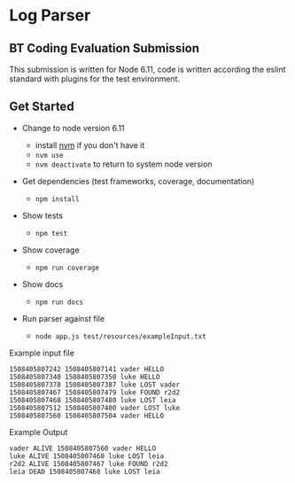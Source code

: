# Log Parser #

## BT Coding Evaluation Submission

This submission is written for Node 6.11, code is written according the eslint standard with plugins for the test environment.

## Get Started
* Change to node version 6.11
  * install [nvm](https://github.com/creationix/nvm#install-script) if you don't have it
  * `nvm use`
  * `nvm deactivate` to return to system node version

* Get dependencies (test frameworks, coverage, documentation)
  * `npm install`

* Show tests
  * `npm test`
* Show coverage
  * `npm run coverage`
* Show docs
  * `npm run docs`

* Run parser against file
  * `node app.js test/resources/exampleInput.txt`

Example input file
```
1508405807242 1508405807141 vader HELLO
1508405807340 1508405807350 luke HELLO
1508405807378 1508405807387 luke LOST vader
1508405807467 1508405807479 luke FOUND r2d2
1508405807468 1508405807480 luke LOST leia
1508405807512 1508405807400 vader LOST luke
1508405807560 1508405807504 vader HELLO
```

Example Output
```
vader ALIVE 1508405807560 vader HELLO
luke ALIVE 1508405807468 luke LOST leia
r2d2 ALIVE 1508405807467 luke FOUND r2d2
leia DEAD 1508405807468 luke LOST leia
```
